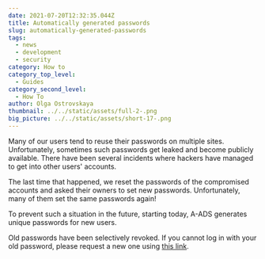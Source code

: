 ```yaml
---
date: 2021-07-20T12:32:35.044Z
title: Automatically generated passwords
slug: automatically-generated-passwords
tags:
  - news
  - development
  - security
category: How to
category_top_level:
  - Guides
category_second_level:
  - How To
author: Olga Ostrovskaya
thumbnail: ../../static/assets/full-2-.png
big_picture: ../../static/assets/short-17-.png
---
```


Many of our users tend to reuse their passwords on multiple sites. Unfortunately, sometimes such passwords get leaked and become publicly available. There have been several incidents where hackers have managed to get into other users' accounts.

The last time that happened, we reset the passwords of the compromised accounts and asked their owners to set new passwords. Unfortunately, many of them set the same passwords again!

To prevent such a situation in the future, starting today, A-ADS generates unique passwords for new users.

Old passwords have been selectively revoked. If you cannot log in with your old password, please request a new one using [this link](https://a-ads.com/user/password/new).
